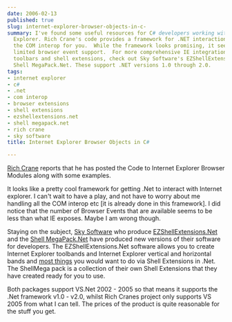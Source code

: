 ```yaml
---
date: 2006-02-13
published: true
slug: internet-explorer-browser-objects-in-c-
summary: I've found some useful resources for C# developers working with Internet
  Explorer. Rich Crane's code provides a framework for .NET interaction with IE, handling
  the COM interop for you.  While the framework looks promising, it seems to have
  limited browser event support.  For more comprehensive IE integration, including
  toolbars and shell extensions, check out Sky Software's EZShellExtensions.Net and
  Shell MegaPack.Net. These support .NET versions 1.0 through 2.0.
tags:
- internet explorer
- c#
- .net
- com interop
- browser extensions
- shell extensions
- ezshellextensions.net
- shell megapack.net
- rich crane
- sky software
title: Internet Explorer Browser Objects in C#

---
```

<a href="http://blogs.msdn.com/rich_crane/archive/2006/02/12/530446.aspx">Rich Crane</a> reports that he has posted the Code to Internet Explorer Browser Modules along with some examples.<p />It looks like a pretty cool framework for getting .Net to interact with Internet explorer. I can't wait to have a play, and not have to worry about me handling all the COM interop etc [it is already done in this framework]. I did notice that the number of Browser Events that are available seems to be less than what IE exposes. Maybe I am wrong though.<p />Staying on the subject, <a href="http://www.ssware.com">Sky Software</a> who produce <a href="http://www.ssware.com/ezshell/ezshell.htm">EZShellExtensions.Net</a> and the <a href="http://www.ssware.com/megapack.htm">Shell MegaPack.Net</a> have produced new versions of their software for developers. The EZShellExtensions.Net software allows you to create Internet Explorer toolbands and Internet Explorer vertical and horizontal bands and <a href="http://www.ssware.com/ezshell/shots.htm">most things</a> you would want to do via Shell Extensions in .Net. The ShellMega pack is a collection of their own Shell Extensions that they have created ready for you to use.<p />Both packages support VS.Net 2002 - 2005 so that means it supports the .Net framework v1.0 - v2.0, whilst Rich Cranes project only supports VS 2005 from what I can tell. The prices of the product is quite reasonable for the stuff you get.<p />

